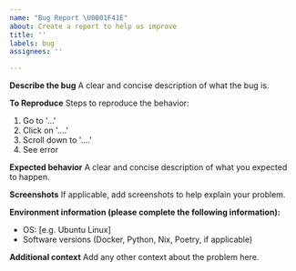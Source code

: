 ```yaml
---
name: "Bug Report \U0001F41E"
about: Create a report to help us improve
title: ''
labels: bug
assignees: ''

---
```


<!--
  To make it easier for us to help you, please include as much useful information as possible.

  Before opening a new issue, please search existing issues https://github.com/onekey-sec/unblob/issues
-->

**Describe the bug**
A clear and concise description of what the bug is.

**To Reproduce**
Steps to reproduce the behavior:
1. Go to '...'
2. Click on '....'
3. Scroll down to '....'
4. See error

**Expected behavior**
A clear and concise description of what you expected to happen.

**Screenshots**
If applicable, add screenshots to help explain your problem.

**Environment information (please complete the following information):**
 - OS: [e.g. Ubuntu Linux]
 - Software versions (Docker, Python, Nix, Poetry, if applicable)

**Additional context**
Add any other context about the problem here.
